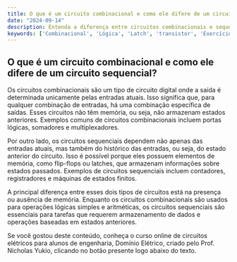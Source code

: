 ```yaml
---
title: O que é um circuito combinacional e como ele difere de um circuito sequencial?
date: "2024-09-14"
description: Entenda a diferença entre circuitos combinacionais e sequenciais no contexto de circuitos digitais.
keywords: ['Combinacional', 'Lógica', 'Latch', 'transistor', 'Exercício', 'número', 'Booleana']
---
```


## O que é um circuito combinacional e como ele difere de um circuito sequencial?

Os circuitos combinacionais são um tipo de circuito digital onde a saída é determinada unicamente pelas entradas atuais. Isso significa que, para qualquer combinação de entradas, há uma combinação específica de saídas. Esses circuitos não têm memória, ou seja, não armazenam estados anteriores. Exemplos comuns de circuitos combinacionais incluem portas lógicas, somadores e multiplexadores.

Por outro lado, os circuitos sequenciais dependem não apenas das entradas atuais, mas também do histórico das entradas, ou seja, do estado anterior do circuito. Isso é possível porque eles possuem elementos de memória, como flip-flops ou latches, que armazenam informações sobre estados passados. Exemplos de circuitos sequenciais incluem contadores, registradores e máquinas de estados finitos.

A principal diferença entre esses dois tipos de circuitos está na presença ou ausência de memória. Enquanto os circuitos combinacionais são usados para operações lógicas simples e aritméticas, os circuitos sequenciais são essenciais para tarefas que requerem armazenamento de dados e operações baseadas em estados anteriores.

Se você gostou deste conteúdo, conheça o curso online de circuitos elétricos para alunos de engenharia, Domínio Elétrico, criado pelo Prof. Nicholas Yukio, clicando no botão presente logo abaixo do texto.